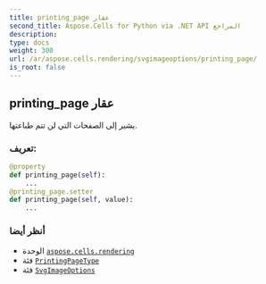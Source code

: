 ```yaml
---
title: printing_page عقار
second_title: Aspose.Cells for Python via .NET API المراجع
description:
type: docs
weight: 300
url: /ar/aspose.cells.rendering/svgimageoptions/printing_page/
is_root: false
---
```

##  printing_page عقار

يشير إلى الصفحات التي لن تتم طباعتها.
###  تعريف:
```python
@property
def printing_page(self):
    ...
@printing_page.setter
def printing_page(self, value):
    ...
```

###  أنظر أيضا
* الوحدة [`aspose.cells.rendering`](../../)
* فئة [`PrintingPageType`](/cells/python-net/ar/aspose.cells/printingpagetype)
* فئة [`SvgImageOptions`](/cells/python-net/ar/aspose.cells.rendering/svgimageoptions)
